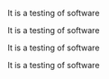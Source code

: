 It is a testing of software

It is a testing of software

It is a testing of software

It is a testing of software